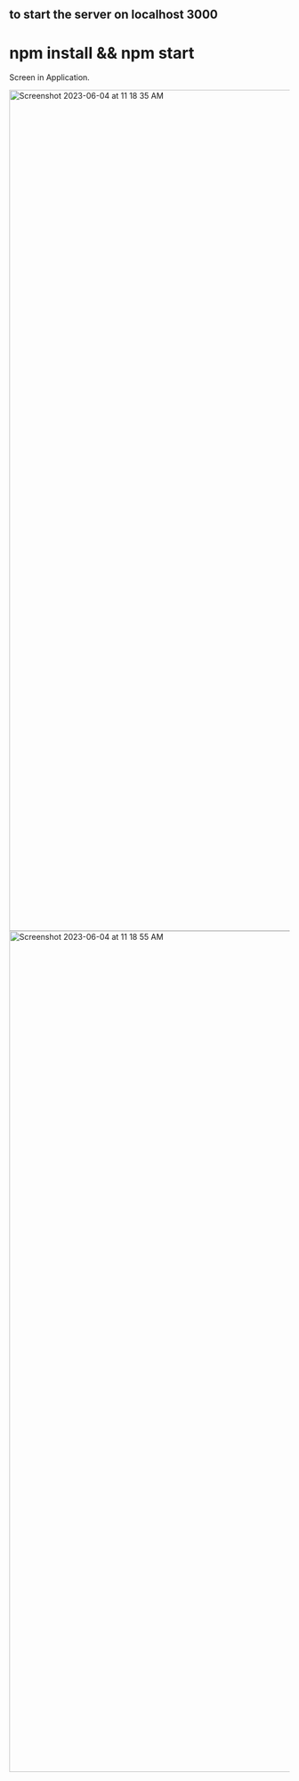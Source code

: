 ## to start the server on localhost 3000
# npm install && npm  start

Screen in Application.

<img width="1512" alt="Screenshot 2023-06-04 at 11 18 35 AM" src="https://github.com/shailus1029/Github-Page/assets/43082650/5d3a514f-3571-453a-927d-fc3204e6e2c1">




<img width="1512" alt="Screenshot 2023-06-04 at 11 18 55 AM" src="https://github.com/shailus1029/Github-Page/assets/43082650/a15d27ca-2bf3-4ffd-9be7-1be59159fb7e">

